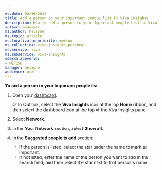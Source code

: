 ```yaml
---

ms.date: 02/26/2018
title: Add a person to your Important people list in Viva Insights
description: How to add a person to your Important people list in Viva Insights 
author: madehmer
ms.author: helayne
ms.topic: article
ms.localizationpriority: medium 
ms.collection: viva-insights-personal 
ms.service: viva 
ms.subservice: viva-insights 
search.appverid: 
- MET150 
manager: helayne
audience: user
---
```


**To add a person to your Important people list**

1. Open your [dashboard](https://myanalytics.microsoft.com).

   Or In Outlook, select the **Viva Insights** icon at the top **Home** ribbon, and then select the dashboard icon at the top of the Viva Insights pane.

2. Select **Network**.
3. In the **Your Network** section, select **Show all**.
4. In the **Suggested people to add** section:

   * If the person is listed, select the star under the name to mark as important.
   * If not listed, enter the name of the person you want to add in the search field, and then select the star next to that person's name.
